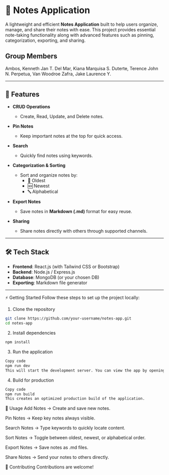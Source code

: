 # 📒 Notes Application  

A lightweight and efficient **Notes Application** built to help users organize, manage, and share their notes with ease. This project provides essential note-taking functionality along with advanced features such as pinning, categorization, exporting, and sharing.  

## Group Members
Ambos, Kenneth Jan T.
Del Mar, Kiana Marquisa S. 
Duterte, Terence John N.
Perpetua, Van Woodroe
Zafra, Jake Laurence Y.

---

## 🚀 Features  

- **CRUD Operations**  
  - Create, Read, Update, and Delete notes.  

- **Pin Notes**  
  - Keep important notes at the top for quick access.  

- **Search**  
  - Quickly find notes using keywords.  

- **Categorization & Sorting**  
  - Sort and organize notes by:  
    - 📅 Oldest  
    - 🆕 Newest  
    - 🔤 Alphabetical  

- **Export Notes**  
  - Save notes in **Markdown (.md)** format for easy reuse.  

- **Sharing**  
  - Share notes directly with others through supported channels.  

---

## 🛠️ Tech Stack  

- **Frontend**: React.js (with Tailwind CSS or Bootstrap)  
- **Backend**: Node.js / Express.js  
- **Database**: MongoDB (or your chosen DB)  
- **Exporting**: Markdown file generator  

---

⚡ Getting Started
Follow these steps to set up the project locally:
1. Clone the repository
```bash
git clone https://github.com/your-username/notes-app.git
cd notes-app
```
2. Install dependencies
```bash
npm install
```
3. Run the application
```bash
Copy code
npm run dev
This will start the development server. You can view the app by opening http://localhost:3000 in your browser.
```
4. Build for production
```bash
Copy code
npm run build
This creates an optimized production build of the application.
```

📖 Usage
Add Notes → Create and save new notes.

Pin Notes → Keep key notes always visible.

Search Notes → Type keywords to quickly locate content.

Sort Notes → Toggle between oldest, newest, or alphabetical order.

Export Notes → Save notes as .md files.

Share Notes → Send your notes to others directly.

🤝 Contributing
Contributions are welcome!
